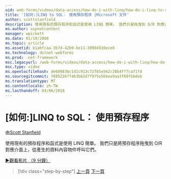 ```yaml
---
uid: web-forms/videos/data-access/how-do-i-with-linq/how-do-i-linq-to-sql-using-stored-procedures
title: '[如何:]LINQ to SQL： 使用預存程序 |Microsoft 文件'
author: scottstanfield
description: 使用現有的預存程序和函式是使用 LINQ 簡單。 我們只是拖曳到 O/R 對應介面的預存程序，並從 ge 呼叫它們...
ms.author: aspnetcontent
manager: wpickett
ms.date: 01/10/2008
ms.topic: article
ms.assetid: b1abfcaa-3b7d-42b9-be11-38904910ece0
ms.technology: dotnet-webforms
ms.prod: .net-framework
msc.legacyurl: /web-forms/videos/data-access/how-do-i-with-linq/how-do-i-linq-to-sql-using-stored-procedures
msc.type: video
ms.openlocfilehash: de609836c1d1c913c72fb5e562c28b4ff7ca71fd
ms.sourcegitcommit: f8852267f463b62d7f975e56bea9aa3f68fbbdeb
ms.translationtype: MT
ms.contentlocale: zh-TW
ms.lasthandoff: 04/06/2018
---
```

<a name="how-do-i-linq-to-sql-using-stored-procedures"></a>[如何:]LINQ to SQL： 使用預存程序
====================
由[Scott Stanfield](https://github.com/scottstanfield)

使用現有的預存程序和函式是使用 LINQ 簡單。 我們只是將預存程序拖曳到 O/R 對應介面上，從產生的資料內容物件呼叫它們。

[&#9654;觀看影片 （9 分鐘）](https://channel9.msdn.com/Blogs/ASP-NET-Site-Videos/how-do-i-linq-to-sql-using-stored-procedures)

> [!div class="step-by-step"]
> [上一頁](how-do-i-linq-to-sql-custom-linqdatasource.md)
> [下一頁](how-do-i-linq-to-sql-updating-with-stored-procedures.md)
